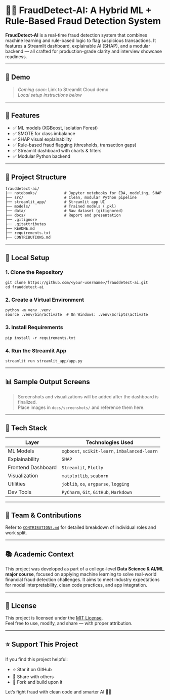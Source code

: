# 🕵️‍♀️ FraudDetect-AI: A Hybrid ML + Rule-Based Fraud Detection System

**FraudDetect-AI** is a real-time fraud detection system that combines machine learning and rule-based logic to flag suspicious transactions. It features a Streamlit dashboard, explainable AI (SHAP), and a modular backend — all crafted for production-grade clarity and interview showcase readiness.

---

## 🚀 Demo

> _Coming soon_: Link to Streamlit Cloud demo  
> _Local setup instructions below_

---

## 🎯 Features

- ✅ ML models (XGBoost, Isolation Forest)
- ✅ SMOTE for class imbalance
- ✅ SHAP visual explainability
- ✅ Rule-based fraud flagging (thresholds, transaction gaps)
- ✅ Streamlit dashboard with charts & filters
- ✅ Modular Python backend

---

## 📁 Project Structure

```
frauddetect-ai/
├── notebooks/            # Jupyter notebooks for EDA, modeling, SHAP
├── src/                  # Clean, modular Python pipeline
├── streamlit_app/        # Streamlit app UI
├── models/               # Trained models (.pkl)
├── data/                 # Raw dataset (gitignored)
├── docs/                 # Report and presentation
├── .gitignore
├── .gitattributes
├── README.md
├── requirements.txt
├── CONTRIBUTIONS.md
```

---

## 🔧 Local Setup

### 1. Clone the Repository

```
git clone https://github.com/<your-username>/frauddetect-ai.git
cd frauddetect-ai
```

### 2. Create a Virtual Environment

```
python -m venv .venv
source .venv/bin/activate  # On Windows: .venv\Scripts\activate
```

### 3. Install Requirements

```
pip install -r requirements.txt
```

### 4. Run the Streamlit App

```
streamlit run streamlit_app/app.py
```

<!-- force spacing -->

---

## 📊 Sample Output Screens

> Screenshots and visualizations will be added after the dashboard is finalized.  
> Place images in `docs/screenshots/` and reference them here.

---

## 🧠 Tech Stack

| Layer              | Technologies Used |
|-------------------|-------------------|
| ML Models          | `xgboost`, `scikit-learn`, `imbalanced-learn` |
| Explainability     | `SHAP` |
| Frontend Dashboard | `Streamlit`, `Plotly` |
| Visualization      | `matplotlib`, `seaborn` |
| Utilities          | `joblib`, `os`, `argparse`, `logging` |
| Dev Tools          | `PyCharm`, `Git`, `GitHub`, `Markdown` |

---

## 👥 Team & Contributions

Refer to [`CONTRIBUTIONS.md`](docs/CONTRIBUTIONS.md) for detailed breakdown of individual roles and work split.

---

## 📚 Academic Context

This project was developed as part of a college-level **Data Science & AI/ML major course**, focused on applying machine learning to solve real-world financial fraud detection challenges. It aims to meet industry expectations for model interpretability, clean code practices, and app integration.

---

## 📜 License

This project is licensed under the [MIT License](LICENSE).  
Feel free to use, modify, and share — with proper attribution.

---

## ⭐ Support This Project

If you find this project helpful:
- ⭐ Star it on GitHub
- 🔁 Share with others
- 🍴 Fork and build upon it

Let’s fight fraud with clean code and smarter AI 🧠💪
